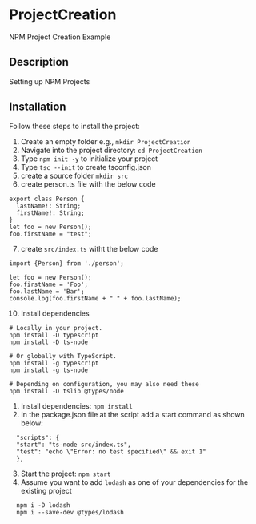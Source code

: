# ProjectCreation
NPM Project Creation Example

## Description

Setting up NPM Projects

## Installation

Follow these steps to install the project:

1. Create an empty folder e.g., `mkdir ProjectCreation`
2. Navigate into the project directory: `cd ProjectCreation`
3. Type `npm init -y` to initialize your project
4. Type `tsc --init` to create tsconfig.json
5. create a source folder `mkdir src` 
6. create person.ts file with the below code
```typescript:
export class Person {
  lastName!: String;
  firstName!: String;
}
let foo = new Person();
foo.firstName = "test";
```
7. create `src/index.ts` witht the below code
   
```typescript:
import {Person} from './person';

let foo = new Person();
foo.firstName = 'Foo';
foo.lastName = 'Bar';
console.log(foo.firstName + " " + foo.lastName);
```
10. Install dependencies
```bash:
# Locally in your project.
npm install -D typescript
npm install -D ts-node

# Or globally with TypeScript.
npm install -g typescript
npm install -g ts-node

# Depending on configuration, you may also need these
npm install -D tslib @types/node
```

1. Install dependencies: `npm install`
2. In the package.json file at the script add a start command as shown below:
  ```json:
    "scripts": {
    "start": "ts-node src/index.ts",
    "test": "echo \"Error: no test specified\" && exit 1"
    },
  ```
3. Start the project: `npm start` 
4. Assume you want to add `lodash` as one of your dependencies for the existing project
```bash:
  npm i -D lodash
  npm i --save-dev @types/lodash
  ```

